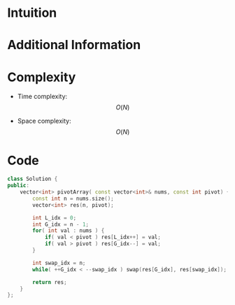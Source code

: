 # Intuition

# Additional Information

# Complexity
- Time complexity: $$O(N)$$
<!-- Add your time complexity here, e.g. $$O(n)$$ -->

- Space complexity: $$O(N)$$
<!-- Add your space complexity here, e.g. $$O(n)$$ -->

# Code
```cpp
class Solution {
public:
    vector<int> pivotArray( const vector<int>& nums, const int pivot) {
        const int n = nums.size();
        vector<int> res(n, pivot);

        int L_idx = 0;
        int G_idx = n - 1;
        for( int val : nums ) {
            if( val < pivot ) res[L_idx++] = val;
            if( val > pivot ) res[G_idx--] = val;
        }

        int swap_idx = n;
        while( ++G_idx < --swap_idx ) swap(res[G_idx], res[swap_idx]);

        return res;
    }
};
```
